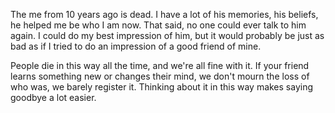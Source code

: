The me from 10 years ago is dead. I have a lot of his memories, his beliefs, he helped me be who I am now. That said, no one could ever talk to him again. I could do my best impression of him, but it would probably be just as bad as if I tried to do an impression of a good friend of mine.

People die in this way all the time, and we're all fine with it. If your friend learns something new or changes their mind, we don't mourn the loss of who was, we barely register it. Thinking about it in this way makes saying goodbye a lot easier.
